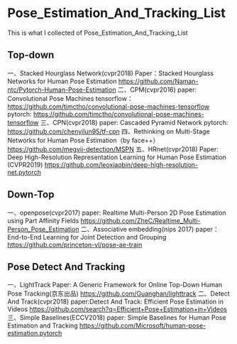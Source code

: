 # Pose_Estimation_And_Tracking_List
This is what I collected of Pose_Estimation_And_Tracking_List

## Top-down
一、Stacked Hourglass Network(cvpr2018) 
Paper：Stacked Hourglass Networks for Human Pose Estimation 
https://github.com/Naman-ntc/Pytorch-Human-Pose-Estimation 
二、CPM(cvpr2016) 
paper:  Convolutional Pose Machines 
tensorflow：https://github.com/timctho/convolutional-pose-machines-tensorflow
pytorch:  https://github.com/timctho/convolutional-pose-machines-tensorflow
三、CPN(cvpr2018)
paper:  Cascaded Pyramid Network
pytorch:  https://github.com/chenyilun95/tf-cpn
四、Rethinking on Multi-Stage Networks for Human Pose Estimation（by face++）
https://github.com/megvii-detection/MSPN
五、HRnet(cvpr2018)
Paper:  Deep High-Resolution Representation Learning for Human Pose Estimation (CVPR2019)
https://github.com/leoxiaobin/deep-high-resolution-net.pytorch

## Down-Top
一、openpose(cvpr2017)
paper:  Realtime Multi-Person 2D Pose Estimation using Part Affinity Fields
https://github.com/ZheC/Realtime_Multi-Person_Pose_Estimation
二、Associative embedding(nips 2017)
paper：End-to-End Learning for Joint Detection and Grouping
https://github.com/princeton-vl/pose-ae-train

## Pose Detect And Tracking
一、LightTrack
Paper:  A Generic Framework for Online Top-Down Human Pose Tracking(京东出品)
https://github.com/Guanghan/lighttrack
二、Detect And Track(cvpr2018) 
paper:Detect And Track: Efficient Pose Estimation in Videos 
https://github.com/search?q=Efficient+Pose+Estimation+in+Videos 
三、Simple Baselines(ECCV2018) 
paper:  Simple Baselines for Human Pose Estimation and Tracking 
https://github.com/Microsoft/human-pose-estimation.pytorch 
